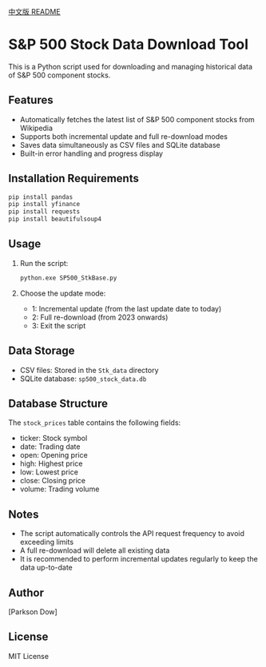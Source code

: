[中文版 README](README.zh-TW.md)

# S&P 500 Stock Data Download Tool

This is a Python script used for downloading and managing historical data of S&P 500 component stocks.

## Features

- Automatically fetches the latest list of S&P 500 component stocks from Wikipedia
- Supports both incremental update and full re-download modes
- Saves data simultaneously as CSV files and SQLite database
- Built-in error handling and progress display

## Installation Requirements

```bash
pip install pandas
pip install yfinance
pip install requests
pip install beautifulsoup4
```

## Usage

1. Run the script:
   
   ```bash
   python.exe SP500_StkBase.py
   ```

2. Choose the update mode:
   
   - 1: Incremental update (from the last update date to today)
   - 2: Full re-download (from 2023 onwards)
   - 3: Exit the script

## Data Storage

- CSV files: Stored in the `Stk_data` directory
- SQLite database: `sp500_stock_data.db`

## Database Structure

The `stock_prices` table contains the following fields:

- ticker: Stock symbol
- date: Trading date
- open: Opening price
- high: Highest price
- low: Lowest price
- close: Closing price
- volume: Trading volume

## Notes

- The script automatically controls the API request frequency to avoid exceeding limits
- A full re-download will delete all existing data
- It is recommended to perform incremental updates regularly to keep the data up-to-date

## Author

[Parkson Dow]

## License

MIT License
